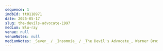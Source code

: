 ```yaml
---
sequence: 1
imdbId: tt0118971
date: 2025-05-17
slug: the-devils-advocate-1997
medium: Blu-ray
venue: null
venueNotes: null
mediumNotes: _Seven_ / _Insomnia_ / _The Devil's Advocate_, Warner Bros., 2014
---
```


